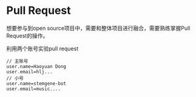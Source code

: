 # Pull Request

想要参与到open source项目中，需要和整体项目进行融合，需要熟练掌握Pull Request的操作。

利用两个账号实验pull request

```
// 主账号
user.name=Haoyuan Dong
user.email=hlj...
// 小号
user.name=stemgene-bot
user.email=music....
```

